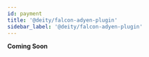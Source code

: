 ```yaml
---
id: payment
title: '@deity/falcon-adyen-plugin'
sidebar_label: '@deity/falcon-adyen-plugin'
---
```


**Coming Soon**
